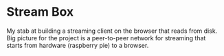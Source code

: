 # Stream Box

My stab at building a streaming client on the browser that reads from disk. Big picture for the project is a peer-to-peer network for streaming that starts from hardware (raspberry pie) to a browser.
